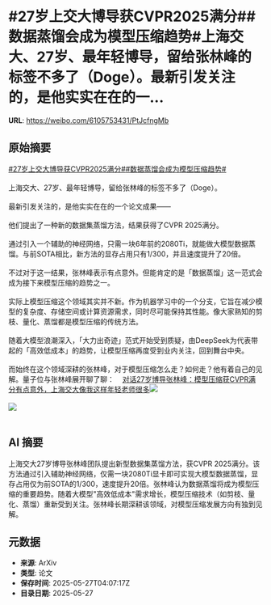 # #27岁上交大博导获CVPR2025满分##数据蒸馏会成为模型压缩趋势#上海交大、27岁、最年轻博导，留给张林峰的标签不多了（Doge）。最新引发关注的，是他实实在在的一...

**URL**: https://weibo.com/6105753431/PtJcfngMb

## 原始摘要

<a href="https://m.weibo.cn/search?containerid=231522type%3D1%26t%3D10%26q%3D%2327%E5%B2%81%E4%B8%8A%E4%BA%A4%E5%A4%A7%E5%8D%9A%E5%AF%BC%E8%8E%B7CVPR2025%E6%BB%A1%E5%88%86%23&amp;extparam=%2327%E5%B2%81%E4%B8%8A%E4%BA%A4%E5%A4%A7%E5%8D%9A%E5%AF%BC%E8%8E%B7CVPR2025%E6%BB%A1%E5%88%86%23" data-hide=""><span class="surl-text">#27岁上交大博导获CVPR2025满分#</span></a><a href="https://m.weibo.cn/search?containerid=231522type%3D1%26t%3D10%26q%3D%23%E6%95%B0%E6%8D%AE%E8%92%B8%E9%A6%8F%E4%BC%9A%E6%88%90%E4%B8%BA%E6%A8%A1%E5%9E%8B%E5%8E%8B%E7%BC%A9%E8%B6%8B%E5%8A%BF%23&amp;extparam=%23%E6%95%B0%E6%8D%AE%E8%92%B8%E9%A6%8F%E4%BC%9A%E6%88%90%E4%B8%BA%E6%A8%A1%E5%9E%8B%E5%8E%8B%E7%BC%A9%E8%B6%8B%E5%8A%BF%23" data-hide=""><span class="surl-text">#数据蒸馏会成为模型压缩趋势#</span></a><br><br>上海交大、27岁、最年轻博导，留给张林峰的标签不多了（Doge）。<br><br>最新引发关注的，是他实实在在的一个论文成果——<br><br>他们提出了一种新的数据集蒸馏方法，结果获得了CVPR 2025满分。<br><br>通过引入一个辅助的神经网络，只需一块6年前的2080Ti，就能做大模型数据蒸馏。与前SOTA相比，新方法的显存占用只有1/300，并且速度提升了20倍。<br><br>不过对于这一结果，张林峰表示有点意外。但能肯定的是「数据蒸馏」这一范式会成为接下来模型压缩的趋势之一。<br><br>实际上模型压缩这个领域其实并不新。作为机器学习中的一个分支，它旨在减少模型的复杂度、存储空间或计算资源需求，同时尽可能保持其性能。像大家熟知的剪枝、量化、蒸馏都是模型压缩的传统方法。<br><br>随着大模型浪潮深入，「大力出奇迹」范式开始受到质疑，由DeepSeek为代表带起的「高效低成本」的趋势，让模型压缩再度受到业内关注，回到舞台中央。<br><br>而始终在这个领域深耕的张林峰，对于模型压缩怎么走？如何走？他有着自己的见解。量子位与张林峰展开聊了聊：<a href="https://weibo.cn/sinaurl?u=https%3A%2F%2Fmp.weixin.qq.com%2Fs%2FHb2JlLrjel52glRIyJ6jZw" data-hide=""><span class="url-icon"><img style="width: 1rem;height: 1rem" src="https://h5.sinaimg.cn/upload/2015/09/25/3/timeline_card_small_web_default.png" referrerpolicy="no-referrer"></span><span class="surl-text">对话27岁博导张林峰：模型压缩获CVPR满分有点意外，上海交大像我这样年轻老师很多</span></a><img style="" src="https://tvax3.sinaimg.cn/large/006Fd7o3gy1i1ttb64vr7j30u00mijxs.jpg" referrerpolicy="no-referrer"><br><br><img style="" src="https://tvax4.sinaimg.cn/large/006Fd7o3gy1i1ttb76htgj30u00fhwk5.jpg" referrerpolicy="no-referrer"><br><br>

## AI 摘要

上海交大27岁博导张林峰团队提出新型数据集蒸馏方法，获CVPR 2025满分。该方法通过引入辅助神经网络，仅需一块2080Ti显卡即可实现大模型数据蒸馏，显存占用仅为前SOTA的1/300，速度提升20倍。张林峰认为数据蒸馏将成为模型压缩的重要趋势。随着大模型"高效低成本"需求增长，模型压缩技术（如剪枝、量化、蒸馏）重新受到关注。张林峰长期深耕该领域，对模型压缩发展方向有独到见解。

## 元数据

- **来源**: ArXiv
- **类型**: 论文
- **保存时间**: 2025-05-27T04:07:17Z
- **目录日期**: 2025-05-27
